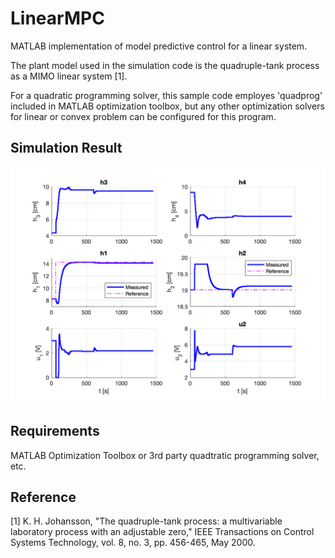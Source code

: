 # LinearMPC
MATLAB implementation of model predictive control for a linear system.

The plant model used in the simulation code is the quadruple-tank process as a MIMO linear system [1].

For a quadratic programming solver, this sample code employes 'quadprog' included in MATLAB optimization toolbox, but any other optimization solvers for linear or convex problem can be configured for this program. 

## Simulation Result
![alt text](https://github.com/jinsung20/LinearMPC/blob/master/Result.png)

## Requirements
MATLAB Optimization Toolbox
or
3rd party quadtratic programming solver, etc.

## Reference
[1] K. H. Johansson, "The quadruple-tank process: a multivariable laboratory process with an adjustable zero," IEEE Transactions on Control Systems Technology, vol. 8, no. 3, pp. 456-465, May 2000.
